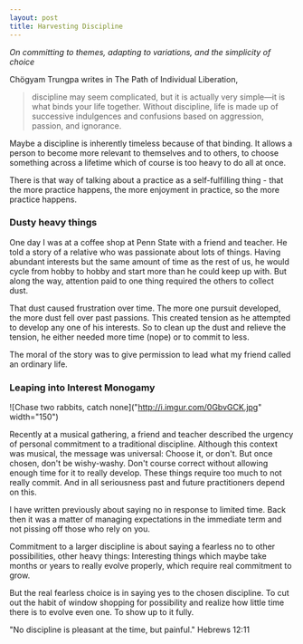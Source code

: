 ```yaml
---
layout: post
title: Harvesting Discipline
---
```

_On committing to themes, adapting to variations, and the simplicity of choice_

Chögyam Trungpa writes in The Path of Individual Liberation,

> discipline may seem complicated, but it is actually very simple—it is what binds your life together. Without discipline, life is made up of successive indulgences and confusions based on aggression, passion, and ignorance.

Maybe a discipline is inherently timeless because of that binding. It allows a person to become more relevant to themselves and to others, to choose something across a lifetime which of course is too heavy to do all at once.

There is that way of talking about a practice as a self-fulfilling thing - that the more practice happens, the more enjoyment in practice, so the more practice happens.


### Dusty heavy things

One day I was at a coffee shop at Penn State with a friend and teacher. He told a story of a relative who was passionate about lots of things. Having abundant interests but the same amount of time as the rest of us, he would cycle from hobby to hobby and start more than he could keep up with. But along the way, attention paid to one thing required the others to collect dust.

That dust caused frustration over time. The more one pursuit developed, the more dust fell over past passions. This created tension as he attempted to develop any one of his interests. So to clean up the dust and relieve the tension, he either needed more time (nope) or to commit to less.

The moral of the story was to give permission to lead what my friend called an ordinary life.


### Leaping into Interest Monogamy

![Chase two rabbits, catch none]("http://i.imgur.com/0GbvGCK.jpg" width="150")

Recently at a musical gathering, a friend and teacher described the urgency of personal commitment to a traditional discipline. Although this context was musical, the message was universal: Choose it, or don't. But once chosen, don't be wishy-washy. Don't course correct without allowing enough time for it to really develop. These things require too much to not really commit. And in all seriousness past and future practitioners depend on this.

I have written previously about saying no in response to limited time. Back then it was a matter of managing expectations in the immediate term and not pissing off those who rely on you.

Commitment to a larger discipline is about saying a fearless no to other possibilities, other heavy things: Interesting things which maybe take months or years to really evolve properly, which require real commitment to grow.

But the real fearless choice is in saying yes to the chosen discipline. To cut out the habit of window shopping for possibility and realize how little time there is to evolve even one. To show up to it fully.

"No discipline is pleasant at the time, but painful." Hebrews 12:11
